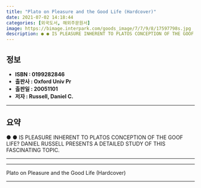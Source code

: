 ```yaml
---
title: "Plato on Pleasure and the Good Life (Hardcover)"
date: 2021-07-02 14:18:44
categories: [외국도서, 해외주문원서]
image: https://bimage.interpark.com/goods_image/7/7/9/8/17597798s.jpg
description: ● ● IS PLEASURE INHERENT TO PLATOS CONCEPTION OF THE GOOF LIFE? DANIEL RUSSELL PRESENTS A DETAILED STUDY OF THIS FASCINATING TOPIC.
---
```


## **정보**

- **ISBN : 0199282846**
- **출판사 : Oxford Univ Pr**
- **출판일 : 20051101**
- **저자 : Russell, Daniel C.**

------



## **요약**

●  ●  IS PLEASURE INHERENT TO PLATOS CONCEPTION OF THE GOOF LIFE? DANIEL RUSSELL PRESENTS A DETAILED STUDY OF THIS FASCINATING TOPIC.

------



------


Plato on Pleasure and the Good Life (Hardcover) 

------


